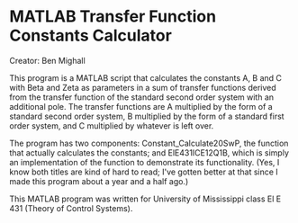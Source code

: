 # MATLAB Transfer Function Constants Calculator
Creator: Ben Mighall

This program is a MATLAB script that calculates the constants A, B and C with Beta and Zeta as parameters in a sum of transfer functions derived from the transfer function of the standard second order system with an additional pole. The transfer functions are A multiplied by the form of a standard second order system, B multiplied by the form of a standard first order system, and C multiplied by whatever is left over. 

The program has two components: Constant_Calculate20SwP, the function that actually calculates the constants; and ElE431ICE12Q1B, which is simply an implementation of the function to demonstrate its functionality. (Yes, I know both titles are kind of hard to read; I've gotten better at that since I made this program about a year and a half ago.)

This MATLAB program was written for University of Mississippi class El E 431 (Theory of Control Systems). 
